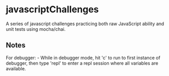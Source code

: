 # javascriptChallenges


A series of javascript challenges practicing both raw JavaScript ability and unit tests using mocha/chai.

## Notes

  For debugger:
    - While in debugger mode, hit 'c' to run to first instance of debugger, then type 'repl' to enter a repl session where all variables are available.
